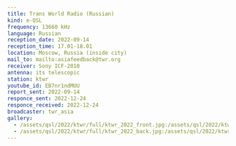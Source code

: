 ```yaml
---
title: Trans World Radio (Russian)
kind: e-QSL
frequency: 13660 kHz
language: Russian
reception_date: 2022-09-14
reception_time: 17.01-18.01
location: Moscow, Russia (inside city)
mail_to: mailto:asiafeedback@twr.org
receiver: Sony ICF-2010
antenna: its telescopic
station: ktwr
youtube_id: EB7nr1ndMUU
report_sent: 2022-09-14
responce_sent: 2022-12-24
responce_received: 2022-12-24
broadcaster: twr_asia
gallery:
  - /assets/qsl/2022/ktwr/full/ktwr_2022_front.jpg:/assets/qsl/2022/ktwr/small/ktwr_2022_front.jpg
  - /assets/qsl/2022/ktwr/full/ktwr_2022_back.jpg:/assets/qsl/2022/ktwr/small/ktwr_2022_back.jpg
---
```

